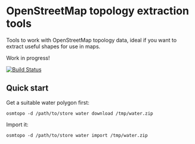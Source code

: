 # OpenStreetMap topology extraction tools

Tools to work with OpenStreetMap topology data, ideal if you want to extract
useful shapes for use in maps.

Work in progress!

[![Build Status](https://travis-ci.org/rubenv/osmtopo.svg?branch=master)](https://travis-ci.org/rubenv/osmtopo)

## Quick start

Get a suitable water polygon first:

```
osmtopo -d /path/to/store water download /tmp/water.zip
```

Import it:

```
osmtopo -d /path/to/store water import /tmp/water.zip
```
